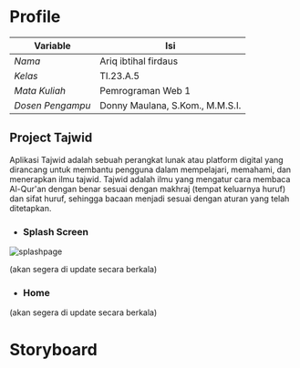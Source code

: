 # Profile
| **Variable**       | **Isi**                            |
|---------------------|------------------------------------|
| *Nama*             | Ariq ibtihal firdaus             |
| *Kelas*            | TI.23.A.5                         |
| *Mata Kuliah*      | Pemrograman Web 1                 |
| *Dosen Pengampu*   | Donny Maulana, S.Kom., M.M.S.I.   |
## Project Tajwid

Aplikasi Tajwid adalah sebuah perangkat lunak atau platform digital yang dirancang untuk membantu pengguna dalam mempelajari, memahami, dan menerapkan ilmu tajwid. Tajwid adalah ilmu yang mengatur cara membaca Al-Qur'an dengan benar sesuai dengan makhraj (tempat keluarnya huruf) dan sifat huruf, sehingga bacaan menjadi sesuai dengan aturan yang telah ditetapkan.
* ### Splash Screen
![splashpage](https://github.com/user-attachments/assets/a42a7043-5d8e-401d-bf21-3f6394ebde31)

(akan segera di update secara berkala)
* ### Home

(akan segera di update secara berkala)
# Storyboard

